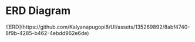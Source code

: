  <h1> ERD Diagram </h1>
![ERD](https://github.com/Kalyanapugopi8/UI/assets/135269892/8abf4740-8f9b-4285-b462-4ebdd962e6de)
